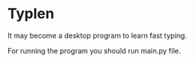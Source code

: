 # Typlen
It may become a desktop program to learn fast typing.

For running the program you should run main.py file.
